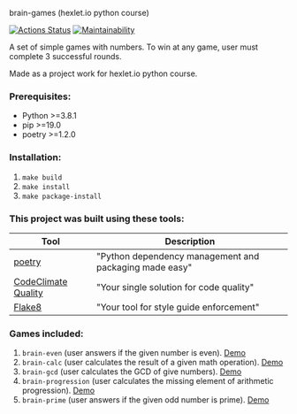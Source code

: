 brain-games (hexlet.io python course)

[![Actions Status](https://github.com/tmvfb/python-project-49/workflows/hexlet-check/badge.svg)](https://github.com/tmvfb/python-project-49/actions) 
[![Maintainability](https://api.codeclimate.com/v1/badges/ba015e7780e60af4d00d/maintainability)](https://codeclimate.com/github/tmvfb/python-project-49/maintainability)

A set of simple games with numbers. To win at any game, user must complete 3 successful rounds. 

Made as a project work for hexlet.io python course. 

### Prerequisites:
* Python >=3.8.1
* pip >=19.0
* poetry >=1.2.0

### Installation:
1. `make build`
2. `make install`
3. `make package-install`

### This project was built using these tools:

| Tool                                                                        | Description                                             |
|-----------------------------------------------------------------------------|---------------------------------------------------------|
| [poetry](https://poetry.eustace.io/)                                        | "Python dependency management and packaging made easy"  |
| [CodeClimate Quality](https://codeclimate.com/)                             | "Your single solution for code quality"                 |
| [Flake8](https://flake8.pycqa.org/en/latest/)                               | "Your tool for style guide enforcement"                 |


### Games included:

1. `brain-even` (user answers if the given number is even). [Demo](https://asciinema.org/a/S1vARBiV98lPc0BNLys6)
2. `brain-calc` (user calculates the result of a given math operation). [Demo](https://asciinema.org/a/JQx457reRs1twdp1Z5ebpeRSv)
3. `brain-gcd` (user calculates the GCD of give numbers). [Demo](https://asciinema.org/a/JQx457reRs1twdp1Z5ebpeRSv)
4. `brain-progression` (user calculates the missing element of arithmetic progression). [Demo](https://asciinema.org/a/QsfTKAmq8bLOSNa5UQP76AgSA)
5. `brain-prime` (user answers if the given odd number is prime). [Demo](https://asciinema.org/a/e9VzQ9RiSvSvYql0WvUVxhuLX)

